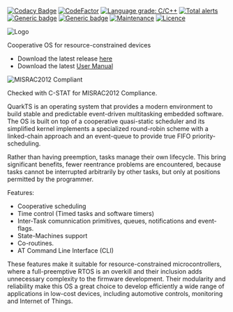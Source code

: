 [![Codacy Badge](https://api.codacy.com/project/badge/Grade/feb105e70ad84459851b3bdc8202d700)](https://app.codacy.com/gh/TECREA/QuarkTS?utm_source=github.com&utm_medium=referral&utm_content=TECREA/QuarkTS&utm_campaign=Badge_Grade_Dashboard)
[![CodeFactor](https://www.codefactor.io/repository/github/tecrea/quarkts/badge)](https://www.codefactor.io/repository/github/tecrea/quarkts)
[![Language grade: C/C++](https://img.shields.io/lgtm/grade/cpp/g/TECREA/QuarkTS.svg?logo=lgtm&logoWidth=18)](https://lgtm.com/projects/g/TECREA/QuarkTS/context:cpp)
[![Total alerts](https://img.shields.io/lgtm/alerts/g/TECREA/QuarkTS.svg?logo=lgtm&logoWidth=18)](https://lgtm.com/projects/g/TECREA/QuarkTS/alerts/)
[![Generic badge](https://img.shields.io/badge/Release-6.1.2-green.svg)](https://github.com/TECREA/QuarkTS/releases)
[![Generic badge](https://img.shields.io/badge/Compliance-MISRAC2012-green.svg)](https://github.com/TECREA/QuarkTS/releases)
[![Maintenance](https://img.shields.io/badge/Maintained%3F-yes-green.svg)](https://GitHub.com/Naereen/StrapDown.js/graphs/commit-activity)
[![Licence](https://img.shields.io/badge/license-GPLv3-blue.svg?style=flat-square)](https://www.gnu.org/licenses/gpl-3.0.en.html)


![Logo](https://sites.google.com/site/controlpoli2/quarkts.jpg)

Cooperative OS for resource-constrained devices
* Download the latest release [here](https://github.com/TECREA/QuarkTS/releases)
* Download the latest [User Manual](https://github.com/TECREA/QuarkTS/blob/master/quarkts_usermanual.pdf)

![MISRAC2012 Compliant](https://eenews.cdnartwhere.eu/sites/default/files/styles/inner_article/public/import/2014-07-22-edne-gp-misra-logo-snip.jpg?itok=bQVhv7S_)

Checked with C-STAT for MISRAC2012 Compliance.

QuarkTS is an operating system that provides a modern environment to build stable and predictable event-driven multitasking embedded software. The OS is built on top of a cooperative quasi-static scheduler and its simplified kernel implements a specialized round-robin scheme with a linked-chain approach and an event-queue to provide true FIFO priority-scheduling.

Rather than having preemption,  tasks manage their own lifecycle. This bring significant benefits, fewer reentrance problems are encountered, because tasks cannot be interrupted arbitrarily by other tasks, but only at positions permitted by the programmer. 

Features:
- Cooperative scheduling
- Time control (Timed tasks and software timers)
- Inter-Task comunnication primitives, queues, notifications and event-flags.
- State-Machines support
- Co-routines.
- AT Command Line Interface (CLI)

These features make it suitable for resource-constrained microcontrollers, where a full-preemptive RTOS is an overkill and their inclusion adds unnecessary complexity to the firmware development. Their modularity and reliability make this OS a great choice to develop efficiently a wide range of applications in low-cost devices, including automotive controls, monitoring and Internet of Things.
